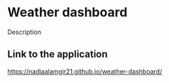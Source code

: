 # Weather dashboard
Description

## Link to the application
https://nadiaalamgir21.github.io/weather-dashboard/